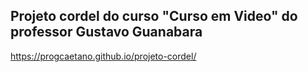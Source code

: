 ## Projeto cordel do curso "Curso em Video" do professor Gustavo Guanabara

https://progcaetano.github.io/projeto-cordel/
